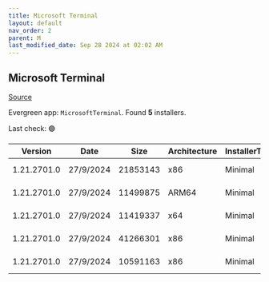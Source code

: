 ```yaml
---
title: Microsoft Terminal
layout: default
nav_order: 2
parent: M
last_modified_date: Sep 28 2024 at 02:02 AM
---
```


## Microsoft Terminal

[Source](https://github.com/microsoft/terminal/)

Evergreen app: `MicrosoftTerminal`. Found **5** installers.

Last check: 🟢

| Version     | Date      | Size     | Architecture | InstallerType | Type       | URI                                                                                                                                                                                                                                                                                                                                |
| ----------- | --------- | -------- | ------------ | ------------- | ---------- | ---------------------------------------------------------------------------------------------------------------------------------------------------------------------------------------------------------------------------------------------------------------------------------------------------------------------------------- |
| 1.21.2701.0 | 27/9/2024 | 21853143 | x86          | Minimal       | msixbundle | [https://github.com/microsoft/terminal/releases/download/v1.21.2701.0/Microsoft.WindowsTerminal_1.21.2701.0_8wekyb3d8bbwe.msixbundle](https://github.com/microsoft/terminal/releases/download/v1.21.2701.0/Microsoft.WindowsTerminal_1.21.2701.0_8wekyb3d8bbwe.msixbundle)                                                         |
| 1.21.2701.0 | 27/9/2024 | 11499875 | ARM64        | Minimal       | zip        | [https://github.com/microsoft/terminal/releases/download/v1.21.2701.0/Microsoft.WindowsTerminal_1.21.2701.0_arm64.zip](https://github.com/microsoft/terminal/releases/download/v1.21.2701.0/Microsoft.WindowsTerminal_1.21.2701.0_arm64.zip)                                                                                       |
| 1.21.2701.0 | 27/9/2024 | 11419337 | x64          | Minimal       | zip        | [https://github.com/microsoft/terminal/releases/download/v1.21.2701.0/Microsoft.WindowsTerminal_1.21.2701.0_x64.zip](https://github.com/microsoft/terminal/releases/download/v1.21.2701.0/Microsoft.WindowsTerminal_1.21.2701.0_x64.zip)                                                                                           |
| 1.21.2701.0 | 27/9/2024 | 41266301 | x86          | Minimal       | zip        | [https://github.com/microsoft/terminal/releases/download/v1.21.2701.0/Microsoft.WindowsTerminal_1.21.2701.0_8wekyb3d8bbwe.msixbundle_Windows10_PreinstallKit.zip](https://github.com/microsoft/terminal/releases/download/v1.21.2701.0/Microsoft.WindowsTerminal_1.21.2701.0_8wekyb3d8bbwe.msixbundle_Windows10_PreinstallKit.zip) |
| 1.21.2701.0 | 27/9/2024 | 10591163 | x86          | Minimal       | zip        | [https://github.com/microsoft/terminal/releases/download/v1.21.2701.0/Microsoft.WindowsTerminal_1.21.2701.0_x86.zip](https://github.com/microsoft/terminal/releases/download/v1.21.2701.0/Microsoft.WindowsTerminal_1.21.2701.0_x86.zip)                                                                                           |
